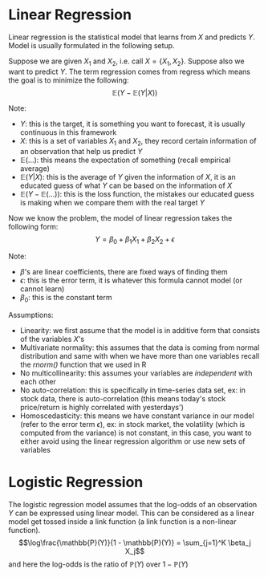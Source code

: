 # Linear Regression

Linear regression is the statistical model that learns from $X$ and predicts $Y$. Model is usually formulated in the following setup. 

Suppose we are given $X_1$ and $X_2$, i.e. call $X = \{X_1, X_2\}$. Suppose also we want to predict $Y$. The term regression comes from regress which means the goal is to minimize the following:
$$\mathbb{E}(Y - \mathbb{E}(Y|X))$$

Note:
- $Y$: this is the target, it is something you want to forecast, it is usually continuous in this framework
- $X$: this is a set of variables $X_1$ and $X_2$, they record certain information of an observation that help us predict $Y$
- $\mathbb{E}(...)$: this means the expectation of something (recall empirical average)
- $\mathbb{E}(Y|X)$: this is the average of $Y$ given the information of $X$, it is an educated guess of what $Y$ can be based on the information of $X$
- $\mathbb{E}(Y - \mathbb{E}(...))$: this is the loss function, the mistakes our educated guess is making when we compare them with the real target $Y$

Now we know the problem, the model of linear regression takes the following form:
$$Y = \beta_0 + \beta_1 X_1 + \beta_2 X_2 + \epsilon$$

Note:
- $\beta$'s are linear coefficients, there are fixed ways of finding them
- $\epsilon$: this is the error term, it is whatever this formula cannot model (or cannot learn)
- $\beta_0$: this is the constant term

Assumptions:
- Linearity: we first assume that the model is in additive form that consists of the variables $X$'s
- Multivariate normality: this assumes that the data is coming from normal distribution and same with when we have more than one variables recall the *rnorm()* function that we used in R
- No multicollinearity: this assumes your variables are *independent* with each other
- No auto-correlation: this is specifically in time-series data set, ex: in stock data, there is auto-correlation (this means today's stock price/return is highly correlated with yesterdays')
- Homoscedasticity: this means we have constant variance in our model (refer to the error term $\epsilon$), ex: in stock market, the volatility (which is computed from the variance) is not constant, in this case, you want to either avoid using the linear regression algorithm or use new sets of variables 

# Logistic Regression

The logistic regression model assumes that the log-odds of an observation $Y$ can be expressed using linear model. This can be considered as a linear model get tossed inside a link function (a link function is a non-linear function).
$$\log\frac{\mathbb{P}(Y)}{1 - \mathbb{P}(Y)} = \sum_{j=1}^K \beta_j X_j$$
and here the log-odds is the ratio of $\mathbb{P}(Y)$ over $1 - \mathbb{P}(Y)$
